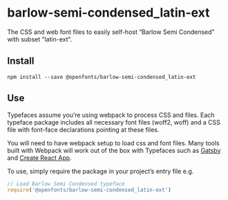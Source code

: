 
# barlow-semi-condensed_latin-ext

The CSS and web font files to easily self-host “Barlow Semi Condensed” with subset "latin-ext".

## Install

`npm install --save @openfonts/barlow-semi-condensed_latin-ext`

## Use

Typefaces assume you’re using webpack to process CSS and files. Each typeface
package includes all necessary font files (woff2, woff) and a CSS file with
font-face declarations pointing at these files.

You will need to have webpack setup to load css and font files. Many tools built
with Webpack will work out of the box with Typefaces such as [Gatsby](https://github.com/gatsbyjs/gatsby)
and [Create React App](https://github.com/facebookincubator/create-react-app).

To use, simply require the package in your project’s entry file e.g.

```javascript
// Load Barlow Semi Condensed typeface
require('@openfonts/barlow-semi-condensed_latin-ext')
```
